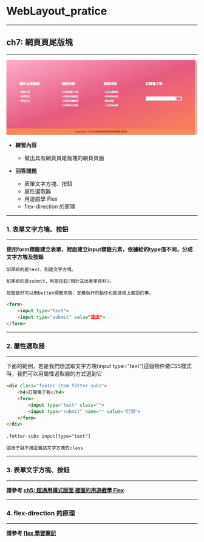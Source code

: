 # WebLayout_pratice

***
## ch7: 網頁頁尾版塊
***

![image](https://github.com/JohnnyOfSnow/WebLayout_pratice/blob/master/ch7/image/ch7hw.jpg)

* **練習內容**
  * 做出具有網頁頁尾版塊的網頁頁面

* **回答問題**
  * 表單文字方塊、按鈕
  * 屬性選取器
  * 用遊戲學 Flex
  * flex-direction 的原理

***
### 1. 表單文字方塊、按鈕
***

**使用form標籤建立表單，裡面建立input標籤元素，依據給的type值不同，分成文字方塊及按鈕**

``如果給的是text，則是文字方塊。``

``如果給的是submit，則是按鈕(預計送出表單資料)。``

``按鈕當然可以用button標籤來寫，定義執行的動作也能達成上面說的事。``

```html
<form>
	<input type="text">
	<input type="submit" value"送出">
</form>
```

***
### 2. 屬性選取器
***

下面的範例，若是我們想選取文字方塊(input type="text")這個物件做CSS樣式時，我們可以用屬性選取器的方式選到它

```html
<div class="footer-item fotter-subs">
	<h4>訂閱電子報</h4>
	<form>
		<input type="text" class="">
		<input type="submit" name="" value="訂閱">
	</form>
</div>
```

``.fotter-subs input[type="text"]``

``這樣子就不用定義該文字方塊的class``

***
### 3. 表單文字方塊、按鈕
***

**請參考 [ch5: 超通用橫式版面 裡面的用遊戲學 Flex](https://github.com/JohnnyOfSnow/WebLayout_pratice/tree/master/ch5)**

***
### 4. flex-direction 的原理
***

**請參考 [flex 學習筆記](https://github.com/JohnnyOfSnow/WebLayout_pratice/tree/master/flex)**